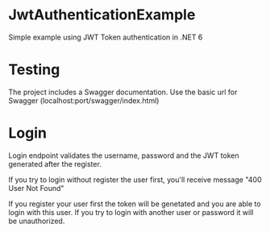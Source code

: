# JwtAuthenticationExample
Simple example using JWT Token authentication in .NET 6

# Testing
The project includes a Swagger documentation. Use the basic url for Swagger (localhost:port/swagger/index.html)

# Login
Login endpoint validates the username, password and the JWT token generated after the register. 

If you try to login without register the user first, you'll receive message "400 User Not Found"

If you register your user first the token will be genetated and you are able to login with this user. If you try to login with another user or password it will be unauthorized.

